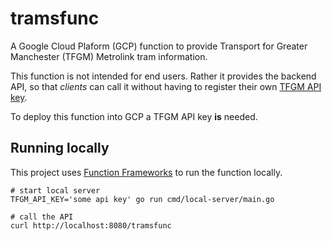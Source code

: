 # tramsfunc

A Google Cloud Plaform (GCP) function to provide Transport for Greater Manchester (TFGM) Metrolink tram information.

This function is not intended for end users. Rather it provides the backend API, so that _clients_ can call it without
having to register their own [TFGM API key](https://developer.tfgm.com/).

To deploy this function into GCP a TFGM API key **is** needed.

## Running locally

This project uses [Function Frameworks](https://cloud.google.com/functions/docs/running/function-frameworks) to run the
function locally.

```
# start local server
TFGM_API_KEY='some api key' go run cmd/local-server/main.go
```

```
# call the API
curl http://localhost:8080/tramsfunc
```
